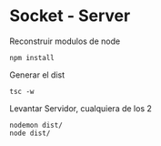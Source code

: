 # Socket - Server

Reconstruir modulos de node
```
npm install
```
Generar el dist
```
tsc -w
```
Levantar Servidor, cualquiera de los 2
```
nodemon dist/
node dist/
```
